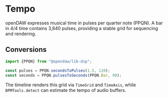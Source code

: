 # Tempo

openDAW expresses musical time in pulses per quarter note (PPQN). A bar in 4/4 time contains 3,840 pulses, providing a stable grid for sequencing and rendering.

## Conversions

```ts
import {PPQN} from "@opendaw/lib-dsp";

const pulses = PPQN.secondsToPulses(1.5, 120);
const seconds = PPQN.pulsesToSeconds(PPQN.Bar, 90);
```

The timeline renders this grid via `TimeGrid` and `TimeAxis`, while `BPMTools.detect` can estimate the tempo of audio buffers.

